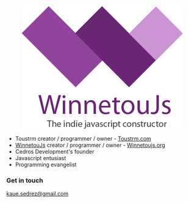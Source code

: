 <p align="center">
  <img src="https://raw.githubusercontent.com/cedrosdev/winnetoujs_assets/master/logo_v1_2020/logo_logomarca_slogan_transparent.png" alt="Unform" />
  
</p>

- Toustrm creator / programmer / owner - [Toustrm.com](toustrm.com)
- [WinnetouJs](https://github.com/cedrosdev/winnetoujs) creator / programmer / owner - [Winnetoujs.org](winnetoujs.org)
- Cedros Development's founder
- Javascript entusiast
- Programming evangelist

### Get in touch
kaue.sedrez@gmail.com
